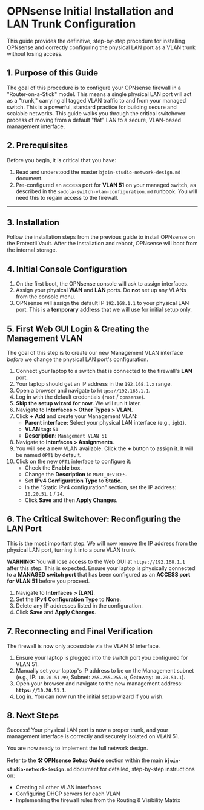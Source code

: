 # OPNsense Initial Installation and LAN Trunk Configuration

This guide provides the definitive, step-by-step procedure for installing OPNsense and correctly configuring the physical LAN port as a VLAN trunk without losing access.

## 1. Purpose of this Guide

The goal of this procedure is to configure your OPNsense firewall in a "Router-on-a-Stick" model. This means a single physical LAN port will act as a "trunk," carrying all tagged VLAN traffic to and from your managed switch. This is a powerful, standard practice for building secure and scalable networks. This guide walks you through the critical switchover process of moving from a default "flat" LAN to a secure, VLAN-based management interface.

## 2. Prerequisites

Before you begin, it is critical that you have:
1.  Read and understood the master `bjoin-studio-network-design.md` document.
2.  Pre-configured an access port for **VLAN 51** on your managed switch, as described in the `sodola-switch-vlan-configuration.md` runbook. You will need this to regain access to the firewall.

---

## 3. Installation

Follow the installation steps from the previous guide to install OPNsense on the Protectli Vault. After the installation and reboot, OPNsense will boot from the internal storage.

## 4. Initial Console Configuration

1.  On the first boot, the OPNsense console will ask to assign interfaces. 
2.  Assign your physical **WAN** and **LAN** ports. Do **not** set up any VLANs from the console menu.
3.  OPNsense will assign the default IP `192.168.1.1` to your physical LAN port. This is a **temporary** address that we will use for initial setup only.

## 5. First Web GUI Login & Creating the Management VLAN

The goal of this step is to create our new Management VLAN interface *before* we change the physical LAN port's configuration.

1.  Connect your laptop to a switch that is connected to the firewall's **LAN** port.
2.  Your laptop should get an IP address in the `192.168.1.x` range.
3.  Open a browser and navigate to `https://192.168.1.1`.
4.  Log in with the default credentials (`root` / `opnsense`).
5.  **Skip the setup wizard for now.** We will run it later.
6.  Navigate to **Interfaces > Other Types > VLAN**.
7.  Click **+ Add** and create your Management VLAN:
    -   **Parent interface:** Select your physical LAN interface (e.g., `igb1`).
    -   **VLAN tag:** `51`
    -   **Description:** `Management VLAN 51`
8.  Navigate to **Interfaces > Assignments**.
9.  You will see a new VLAN available. Click the **+** button to assign it. It will be named `OPT1` by default.
10. Click on the new `OPT1` interface to configure it:
    -   Check the **Enable** box.
    -   Change the **Description** to `MGMT_DEVICES`.
    -   Set **IPv4 Configuration Type** to **Static**.
    -   In the "Static IPv4 configuration" section, set the IP address: `10.20.51.1` / `24`.
    -   Click **Save** and then **Apply Changes**.

## 6. The Critical Switchover: Reconfiguring the LAN Port

This is the most important step. We will now remove the IP address from the physical LAN port, turning it into a pure VLAN trunk. 

**WARNING:** You will lose access to the Web GUI at `https://192.168.1.1` after this step. This is expected. Ensure your laptop is physically connected to a **MANAGED switch port** that has been configured as an **ACCESS port for VLAN 51** before you proceed.

1.  Navigate to **Interfaces > [LAN]**.
2.  Set the **IPv4 Configuration Type** to **None**.
3.  Delete any IP addresses listed in the configuration.
4.  Click **Save** and **Apply Changes**.

## 7. Reconnecting and Final Verification

The firewall is now only accessible via the VLAN 51 interface.

1.  Ensure your laptop is plugged into the switch port you configured for VLAN 51.
2.  Manually set your laptop's IP address to be on the Management subnet (e.g., IP: `10.20.51.99`, Subnet: `255.255.255.0`, Gateway: `10.20.51.1`).
3.  Open your browser and navigate to the new management address: **`https://10.20.51.1`**.
4.  Log in. You can now run the initial setup wizard if you wish.

## 8. Next Steps

Success! Your physical LAN port is now a proper trunk, and your management interface is correctly and securely isolated on VLAN 51.

You are now ready to implement the full network design.

Refer to the **🛠️ OPNsense Setup Guide** section within the main **`bjoin-studio-network-design.md`** document for detailed, step-by-step instructions on:
*   Creating all other VLAN interfaces
*   Configuring DHCP servers for each VLAN
*   Implementing the firewall rules from the Routing & Visibility Matrix
